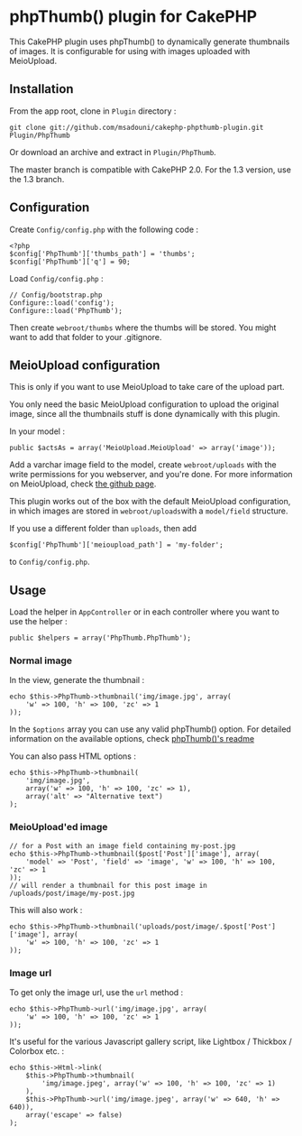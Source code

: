 phpThumb() plugin for CakePHP
=============================

This CakePHP plugin uses phpThumb() to dynamically generate thumbnails of images.
It is configurable for using with images uploaded with MeioUpload.

Installation
------------

From the app root, clone in `Plugin` directory :

    git clone git://github.com/msadouni/cakephp-phpthumb-plugin.git Plugin/PhpThumb

Or download an archive and extract in `Plugin/PhpThumb`.

The master branch is compatible with CakePHP 2.0. For the 1.3 version, use the
1.3 branch.

Configuration
-------------

Create `Config/config.php` with the following code :

    <?php
    $config['PhpThumb']['thumbs_path'] = 'thumbs';
    $config['PhpThumb']['q'] = 90;

Load `Config/config.php` :

    // Config/bootstrap.php
    Configure::load('config');
    Configure::load('PhpThumb');

Then create `webroot/thumbs` where the thumbs will be stored.
You might want to add that folder to your .gitignore.

MeioUpload configuration
------------------------

This is only if you want to use MeioUpload to take care of the upload part.

You only need the basic MeioUpload configuration to upload the original image,
since all the thumbnails stuff is done dynamically with this plugin.

In your model :

    public $actsAs = array('MeioUpload.MeioUpload' => array('image'));

Add a varchar image field to the model, create `webroot/uploads` with the write
permissions for you webserver, and you're done.
For more information on MeioUpload, check [the github page](https://github.com/jrbasso/MeioUpload).

This plugin works out of the box with the default MeioUpload configuration,
in which images are stored in `webroot/uploads`with a `model/field` structure.

If you use a different folder than `uploads`, then add

    $config['PhpThumb']['meioupload_path'] = 'my-folder';

to `Config/config.php`.

Usage
-----

Load the helper in `AppController` or in each controller where you want to use the helper :

    public $helpers = array('PhpThumb.PhpThumb');

### Normal image

In the view, generate the thumbnail :

    echo $this->PhpThumb->thumbnail('img/image.jpg', array(
        'w' => 100, 'h' => 100, 'zc' => 1
    ));

In the `$options` array you can use any valid phpThumb() option. For detailed
information on the available options, check [phpThumb()'s readme](http://phpthumb.sourceforge.net/demo/docs/phpthumb.readme.txt)

You can also pass HTML options :

    echo $this->PhpThumb->thumbnail(
        'img/image.jpg',
        array('w' => 100, 'h' => 100, 'zc' => 1),
        array('alt' => "Alternative text")
    );

### MeioUpload'ed image

    // for a Post with an image field containing my-post.jpg
    echo $this->PhpThumb->thumbnail($post['Post']['image'], array(
        'model' => 'Post', 'field' => 'image', 'w' => 100, 'h' => 100, 'zc' => 1
    ));
    // will render a thumbnail for this post image in /uploads/post/image/my-post.jpg

This will also work :

    echo $this->PhpThumb->thumbnail('uploads/post/image/.$post['Post']['image'], array(
        'w' => 100, 'h' => 100, 'zc' => 1
    ));

### Image url

To get only the image url, use the `url` method :

    echo $this->PhpThumb->url('img/image.jpg', array(
        'w' => 100, 'h' => 100, 'zc' => 1
    ));

It's useful for the various Javascript gallery script, like Lightbox / Thickbox / Colorbox etc. :

    echo $this->Html->link(
        $this->PhpThumb->thumbnail(
            'img/image.jpeg', array('w' => 100, 'h' => 100, 'zc' => 1)
        ),
        $this->PhpThumb->url('img/image.jpeg', array('w' => 640, 'h' => 640)),
        array('escape' => false)
    );
